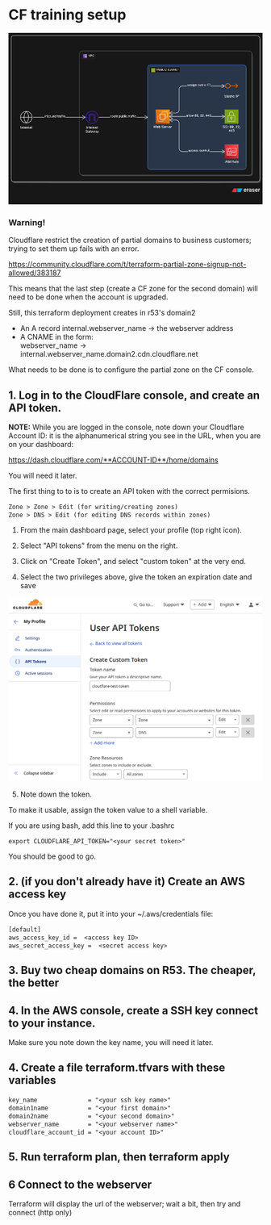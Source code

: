 
# CF training setup 
![](diagram.png)
### Warning!

Cloudflare restrict the creation of partial domains to 
business customers; trying to set them up fails with
an error. 

https://community.cloudflare.com/t/terraform-partial-zone-signup-not-allowed/383187

This means that the last step (create a CF zone for the
second domain) will need to be done when the account
is upgraded.

Still, this terraform deployment creates in r53's domain2

- An A record internal.webserver_name -> the webserver address
- A CNAME in the form:  
    webserver_name -> internal.webserver_name.domain2.cdn.cloudflare.net

What needs to be done is to configure the partial zone on the CF console.


## 1. Log in to the CloudFlare console, and create an API token.

**NOTE:** While you are logged in the console, note down
your Cloudflare Account ID: it is the alphanumerical string you
see in the URL, when you are on your dashboard:

https://dash.cloudflare.com/**ACCOUNT-ID**/home/domains

You will need it later.

The first thing to to is to create an API token with the correct permisions.

    Zone > Zone > Edit (for writing/creating zones)
    Zone > DNS > Edit (for editing DNS records within zones)

1. From the main dashboard page, select your profile (top right icon).

2. Select "API tokens" from the menu on the right.

3. Click on "Create Token", and select "custom token" at the very end.

4. Select the two privileges above, give the token an expiration date and save

![](cloudflare-token.png)

5. Note down the token.

To make it usable, assign the token value to a shell variable.

If you are using bash, add this line to your .bashrc

    export CLOUDFLARE_API_TOKEN="<your secret token>"

You should be good to go.

## 2. (if you don't already have it) Create an AWS access key

Once you have done it, put it into your ~/.aws/credentials file:

    [default]
    aws_access_key_id =  <access key ID>
    aws_secret_access_key =  <secret access key>

## 3. Buy two cheap domains on R53. The cheaper, the better

## 4. In the AWS console, create a SSH key connect to your instance.

Make sure you note down the key name, you will need it later.

## 4. Create a file terraform.tfvars with these variables

    key_name              = "<your ssh key name>"
    domain1name           = "<your first domain>"
    domain2name           = "<your second domain>"
    webserver_name        = "<your webserver name>"
    cloudflare_account_id = "<your account ID>"

## 5. Run terraform plan, then terraform apply

## 6 Connect to the webserver

Terraform will display the url of the webserver; wait a bit, then try and connect (http only) 
